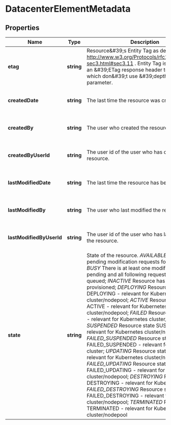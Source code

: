 # DatacenterElementMetadata

## Properties
| Name | Type | Description | Notes |
| ------------ | ------------- | ------------- | ------------- |
| **etag** | **string** | Resource\&#39;s Entity Tag as defined in http://www.w3.org/Protocols/rfc2616/rfc2616-sec3.html#sec3.11 . Entity Tag is also added as an \&#39;ETag response header to requests which don\&#39;t use \&#39;depth\&#39; parameter.  | [optional] [readonly] [default to undefined] |
| **createdDate** | **string** | The last time the resource was created | [optional] [readonly] [default to undefined] |
| **createdBy** | **string** | The user who created the resource. | [optional] [readonly] [default to undefined] |
| **createdByUserId** | **string** | The user id of the user who has created the resource. | [optional] [readonly] [default to undefined] |
| **lastModifiedDate** | **string** | The last time the resource has been modified | [optional] [readonly] [default to undefined] |
| **lastModifiedBy** | **string** | The user who last modified the resource. | [optional] [readonly] [default to undefined] |
| **lastModifiedByUserId** | **string** | The user id of the user who has last modified the resource. | [optional] [readonly] [default to undefined] |
| **state** | **string** | State of the resource. *AVAILABLE* There are no pending modification requests for this item; *BUSY* There is at least one modification request pending and all following requests will be queued; *INACTIVE* Resource has been de-provisioned; *DEPLOYING* Resource state DEPLOYING - relevant for Kubernetes cluster/nodepool; *ACTIVE* Resource state ACTIVE - relevant for Kubernetes cluster/nodepool; *FAILED* Resource state FAILED - relevant for Kubernetes cluster/nodepool; *SUSPENDED* Resource state SUSPENDED - relevant for Kubernetes cluster/nodepool; *FAILED_SUSPENDED* Resource state FAILED_SUSPENDED - relevant for Kubernetes cluster; *UPDATING* Resource state UPDATING - relevant for Kubernetes cluster/nodepool; *FAILED_UPDATING* Resource state FAILED_UPDATING - relevant for Kubernetes cluster/nodepool; *DESTROYING* Resource state DESTROYING - relevant for Kubernetes cluster; *FAILED_DESTROYING* Resource state FAILED_DESTROYING - relevant for Kubernetes cluster/nodepool; *TERMINATED* Resource state TERMINATED - relevant for Kubernetes cluster/nodepool | [optional] [readonly] [default to undefined] |


